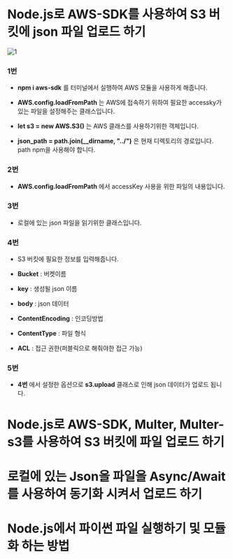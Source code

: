# Node.js로 AWS-SDK를 사용하여 S3 버킷에 json 파일 업로드 하기

![1](https://user-images.githubusercontent.com/63000843/99182771-617ce300-277a-11eb-8456-b4d12f7daa24.PNG)
### 1번
- **npm i aws-sdk** 를 터미널에서 실행하여 AWS 모듈을 사용하게 해줍니다.

- **AWS.config.loadFromPath** 는 AWS에 접속하기 위하여 필요한 accessky가 있는 파일을 설정해주는 클래스입니다.

- **let s3 = new AWS.S3()** 는 AWS 클래스를 사용하기위한 객체입니다.

- **json_path = path.join(__dirname, "../")** 은 현재 디렉토리의 경로입니다. path npm을 사용해야 합니다.

### 2번
- **AWS.config.loadFromPath** 에서 accessKey 사용을 위한 파일의 내용입니다.

### 3번
- 로컬에 있는 json 파일을 읽기위한 클래스입니다.

### 4번
- S3 버킷에 필요한 정보를 입력해줍니다.

- **Bucket** : 버켓이름

- **key** : 생성될 json 이름

- **body** : json 데이터

- **ContentEncoding** : 인코딩방법

- **ContentType** : 파일 형식

- **ACL** : 접근 권한(퍼블릭으로 해줘야한 접근 가능)

### 5번
- **4번** 에서 설정한 옵션으로 **s3.upload** 클래스로 인해 json 데이터가 업로드 됩니다.

# Node.js로 AWS-SDK, Multer, Multer-s3를 사용하여 S3 버킷에 파일 업로드 하기

# 로컬에 있는 Json을 파일을 Async/Await를 사용하여 동기화 시켜서 업로드 하기

# Node.js에서 파이썬 파일 실행하기 및 모듈화 하는 방법
